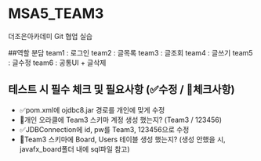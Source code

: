 # MSA5_TEAM3
더조은아카데미 Git 협업 실습

##역할 분담
team1 : 로그인
team2 : 글목록
team3 : 글조회
team4 : 글쓰기
team5 : 글수정
team6 : 공통UI + 글삭제


## 테스트 시 필수 체크 및 필요사항 (✅수정 / 🔴체크사항)
- ✅pom.xml에 ojdbc8.jar 경로를 개인에 맞게 수정
- 🔴개인 오라클에 Team3 스키마 계정 생성 했는지? (Team3 / 123456)
- ✅JDBConnection에 id, pw를 Team3, 123456으로 수정
- 🔴Team3 스키마에 Board, Users 테이블 생성 했는지? (생성 안했을 시, javafx_board폴더 내에 sql파일 참고)
